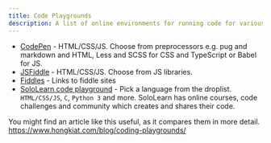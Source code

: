 ```yaml
---
title: Code Playgrounds
description: A list of online environments for running code for various languages
---
```


- [CodePen](https://codepen.io/pen/) - HTML/CSS/JS. Choose from preprocessors e.g. pug and markdown and HTML, Less and SCSS for CSS and TypeScript or Babel for JS.
- [JSFiddle](https://jsfiddle.net/) - HTML/CSS/JS. Choose from JS libraries.
- [Fiddles](https://fiddles.io/) - Links to fiddle sites
- [SoloLearn code playground](https://code.sololearn.com/#html) - Pick a language from the droplist. `HTML/CSS/JS`, `C`, `Python 3` and more. SoloLearn has online courses, code challenges and community which creates and shares their code.

You might find an article like this useful, as it compares them in more detail. https://www.hongkiat.com/blog/coding-playgrounds/
